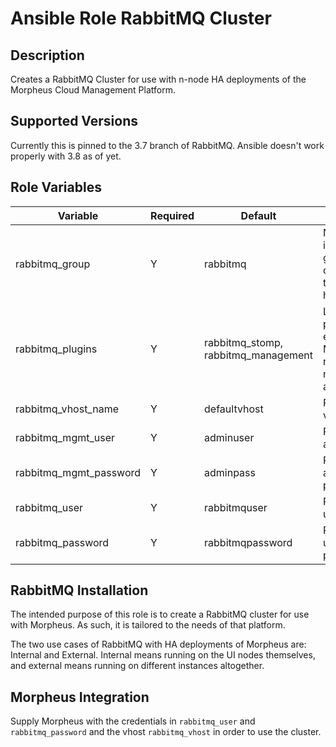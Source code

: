 # Ansible Role RabbitMQ Cluster

## Description

Creates a RabbitMQ Cluster for use with n-node HA deployments of the Morpheus Cloud Management Platform.

## Supported Versions

Currently this is pinned to the 3.7 branch of RabbitMQ.  Ansible doesn't work properly with 3.8 as of yet.

## Role Variables

|Variable|Required|Default|Description|
|--------|--------|-------|-----------|
|rabbitmq_group|Y|rabbitmq|Name of the inventory group containing the rabbit hosts|
|rabbitmq_plugins|Y|rabbitmq_stomp, rabbitmq_management|List of plugins to enable.  Morpheus needs management and stomp.|
|rabbitmq_vhost_name|Y|defaultvhost|RabbitMQ vhost name|
|rabbitmq_mgmt_user|Y|adminuser|RabbitMQ admin user|
|rabbitmq_mgmt_password|Y|adminpass|RabbitMQ admin password|
|rabbitmq_user|Y|rabbitmquser|RabbitMQ user|
|rabbitmq_password|Y|rabbitmqpassword|RabbitMQ user password|

## RabbitMQ Installation

The intended purpose of this role is to create a RabbitMQ cluster for use with Morpheus.  As such, it is tailored to the needs of that platform.

The two use cases of RabbitMQ with HA deployments of Morpheus are: Internal and External.  Internal means running on the UI nodes themselves, and external means running on different instances altogether.

## Morpheus Integration

Supply Morpheus with the credentials in `rabbitmq_user` and `rabbitmq_password` and the vhost `rabbitmq_vhost` in order to use the cluster.
